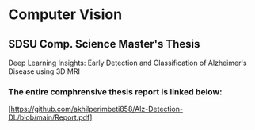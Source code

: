 # Computer Vision 
## SDSU Comp. Science Master's Thesis
Deep Learning Insights: Early Detection and Classification of Alzheimer's Disease using 3D MRI

### The entire comphrensive thesis report is linked below: 
[https://github.com/akhilperimbeti858/Alz-Detection-DL/blob/main/Report.pdf]
